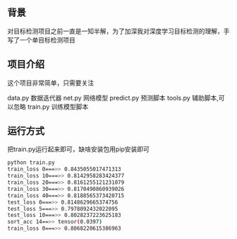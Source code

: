 ## 背景

对目标检测项目之前一直是一知半解，为了加深我对深度学习目标检测的理解，手写了一个单目标检测项目


## 项目介绍

这个项目非常简单，只需要关注

data.py 数据迭代器
net.py 网络模型
predict.py 预测脚本
tools.py 辅助脚本,可以忽略
train.py 训练模型脚本

## 运行方式

把train.py运行起来即可，缺啥安装包用pip安装即可

```bash
python train.py 
train_loss 0===>> 0.8435055017471313
train_loss 10===>> 0.8142958283424377
train_loss 20===>> 0.8161255121231079
train_loss 30===>> 0.8170490860939026
train_loss 40===>> 0.8188565373420715
test_loss 0===>> 0.8148629665374756
test_loss 5===>> 0.7978092432022095
test_loss 10===>> 0.8028237223625183
sort_acc 14==>> tensor(0.0397)
train_loss 0===>> 0.8068220615386963
```